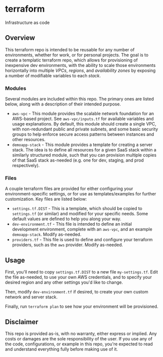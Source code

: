 # terraform
Infrastructure as code

## Overview
This terraform repo is intended to be reusable for any number of environments, whether for work, or for personal projects. The goal is to create a templatic terraform repo, which allows for provisioning of inexpensive dev environments, with the ability to scale those environments horizontally into multiple _VPCs_, _regions_, and _availability zones_ by exposing a number of modifiable variables to each _stack_.

### Modules
Several modules are included within this repo. The primary ones are listed below, along with a description of their intended purpose.

* `aws-vpc` - This module provides the scalable network foundation for an AWS-based project. See `aws-vpc/inputs.tf` for available variables and usage explanations. By default, this module should create a single VPC, with non-redundant public and private subnets, and some basic security groups to help enforce secure access patterns between instances and other resources.
* `demoapp-stack` - This module provides a template for creating a server stack. The idea is to define all resources for a given SaaS stack within a similarly structured module, such that you can provision multiple copies of that SaaS stack as-needed (e.g. one for dev, staging, and prod respectively).

### Files
A couple terraform files are provided for either configuring your environment-specific settings, or for use as templates/examples for further customization. Key files are listed below:

* `settings.tf.DIST` - This is a template, which should be copied to `settings.tf` (or similar) and modified for your specific needs. Some default values are defined to help you along your way.
* `dev-environment.tf` - This file is intended to define an initial development environment, complete with an `aws-vpc`, and an example `demoapp-stack`. Modify as-needed.
* `providers.tf` - This file is used to define and configure your terraform providers, such as the `aws` provider. Modify as-needed.

## Usage
First, you'll need to copy `settings.tf.DIST` to a new file `my-settings.tf`. Edit the file as-needed, to use your own AWS credentials, and to specify your desired region and any other settings you'd like to change.

Then, modify `dev-environment.tf` if desired, to create your own custom network and server stack.

Finally, run `terraform plan` to see how your environment will be provisioned.

## Disclaimer
This repo is provided as-is, with no warranty, either express or implied. Any costs or damages are the sole responsibility of the user. If you use any of the code, configurations, or example in this repo, you're expected to read and understand everything fully before making use of it.

